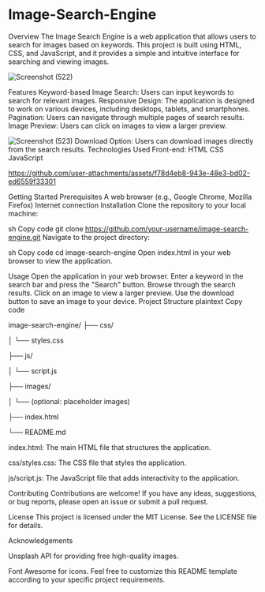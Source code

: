 # Image-Search-Engine


Overview
The Image Search Engine is a web application that allows users to search for images based on keywords. This project is built using HTML, CSS, and JavaScript, and it provides a simple and intuitive interface for searching and viewing images.


![Screenshot (522)](https://github.com/user-attachments/assets/6527eca5-34bd-43c8-b228-9ca2c21fa9f3)


Features
Keyword-based Image Search: Users can input keywords to search for relevant images.
Responsive Design: The application is designed to work on various devices, including desktops, tablets, and smartphones.
Pagination: Users can navigate through multiple pages of search results.
Image Preview: Users can click on images to view a larger preview.

![Screenshot (523)](https://github.com/user-attachments/assets/d1b03b13-4bd8-4b28-9b44-460ddfb62513)
Download Option: Users can download images directly from the search results.
Technologies Used
Front-end:
HTML
CSS
JavaScript



https://github.com/user-attachments/assets/f78d4eb8-943e-48e3-bd02-ed6559f33301


Getting Started
Prerequisites
A web browser (e.g., Google Chrome, Mozilla Firefox)
Internet connection
Installation
Clone the repository to your local machine:

sh
Copy code
git clone https://github.com/your-username/image-search-engine.git
Navigate to the project directory:

sh
Copy code
cd image-search-engine
Open index.html in your web browser to view the application.

Usage
Open the application in your web browser.
Enter a keyword in the search bar and press the "Search" button.
Browse through the search results.
Click on an image to view a larger preview.
Use the download button to save an image to your device.
Project Structure
plaintext
Copy code

image-search-engine/
├── css/

│   └── styles.css

├── js/

│   └── script.js

├── images/

│   └── (optional: placeholder images)

├── index.html

└── README.md

index.html: The main HTML file that structures the application.

css/styles.css: The CSS file that styles the application.

js/script.js: The JavaScript file that adds interactivity to the application.

Contributing
Contributions are welcome! If you have any ideas, suggestions, or bug reports, please open an issue or submit a pull request.



License
This project is licensed under the MIT License. See the LICENSE file for details.


Acknowledgements

Unsplash API for providing free high-quality images.

Font Awesome for icons.
Feel free to customize this README template according to your specific project requirements.
